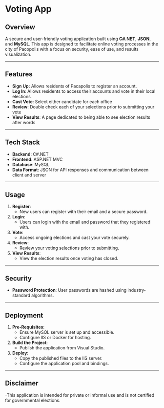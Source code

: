 # Voting App

## Overview

A secure and user-friendly voting application built using **C#.NET**, **JSON**, and **MySQL**. This app is designed to facilitate online voting processes in the city of Pacopolis with a focus on security, ease of use, and results visualization. 

---

## Features

- **Sign Up:** Allows residents of Pacapolis to register an account.
- **Log In**: Allows residents to access their accounts and vote in their local elections
- **Cast Vote**: Select either candidate for each office
- **Review**: Double check each of your selections prior to submitting your vote
- **View Results**: A page dedicated to being able to see election results after words

---

## Tech Stack

- **Backend**: C#.NET
- **Frontend**: ASP.NET MVC 
- **Database**: MySQL
- **Data Format**: JSON for API responses and communication between client and server

---

## Usage

1. **Register**:
   - New users can register with their email and a secure password.
2. **Login**:
   - Users can login with the email and password that they registered with.
3. **Vote**:
   - Access ongoing elections and cast your vote securely.
4. **Review**:
   - Review your voting selections prior to submitting.
5. **View Results**:
   - View the election results once voting has closed.

---

## Security

- **Password Protection**: User passwords are hashed using industry-standard algorithms.

---

## Deployment

1. **Pre-Requisites**:
   - Ensure MySQL server is set up and accessible.
   - Configure IIS or Docker for hosting.
2. **Build the Project**:
   - Publish the application from Visual Studio.
3. **Deploy**:
   - Copy the published files to the IIS server.
   - Configure the application pool and bindings.

---

## Disclaimer

-This application is intended for private or informal use and is not certified for governmental elections.


